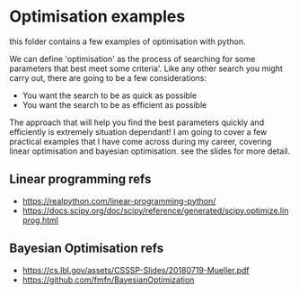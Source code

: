 # Optimisation examples

this folder contains a few examples of optimisation with python.

We can define 'optimisation' as the process of searching for some parameters that best meet some criteria'. Like any other search you might carry out, there are going to be a few considerations:

- You want the search to be as quick as possible
- You want the search to be as efficient as possible 

The approach that will help you find the best parameters quickly and efficiently is extremely situation dependant! I am going to cover a few practical examples that I have come across during my career, covering linear optimisation and bayesian optimisation. see the slides for more detail.

## Linear programming refs

- https://realpython.com/linear-programming-python/
- https://docs.scipy.org/doc/scipy/reference/generated/scipy.optimize.linprog.html


## Bayesian Optimisation refs

- https://cs.lbl.gov/assets/CSSSP-Slides/20180719-Mueller.pdf
- https://github.com/fmfn/BayesianOptimization

